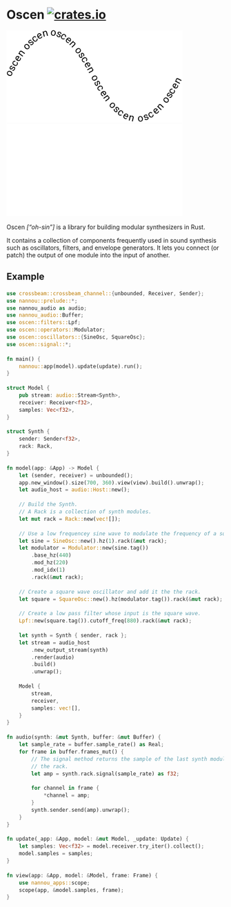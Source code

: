 # Oscen [![crates.io](https://img.shields.io/crates/v/oscen.svg)](https://crates.io/crates/oscen)

![logo](logo-dark.svg#gh-dark-mode-only)
![logo](logo-light.svg#gh-light-mode-only)

Oscen _[“oh-sin”]_ is a library for building modular synthesizers in Rust.

It contains a collection of components frequently used in sound synthesis
such as oscillators, filters, and envelope generators. It lets you
connect (or patch) the output of one module into the input of another.

## Example

```Rust
use crossbeam::crossbeam_channel::{unbounded, Receiver, Sender};
use nannou::prelude::*;
use nannou_audio as audio;
use nannou_audio::Buffer;
use oscen::filters::Lpf;
use oscen::operators::Modulator;
use oscen::oscillators::{SineOsc, SquareOsc};
use oscen::signal::*;

fn main() {
    nannou::app(model).update(update).run();
}

struct Model {
    pub stream: audio::Stream<Synth>,
    receiver: Receiver<f32>,
    samples: Vec<f32>,
}

struct Synth {
    sender: Sender<f32>,
    rack: Rack,
}

fn model(app: &App) -> Model {
    let (sender, receiver) = unbounded();
    app.new_window().size(700, 360).view(view).build().unwrap();
    let audio_host = audio::Host::new();

    // Build the Synth.
    // A Rack is a collection of synth modules.
    let mut rack = Rack::new(vec![]);

    // Use a low frequencey sine wave to modulate the frequency of a square wave.
    let sine = SineOsc::new().hz(1).rack(&mut rack);
    let modulator = Modulator::new(sine.tag())
        .base_hz(440)
        .mod_hz(220)
        .mod_idx(1)
        .rack(&mut rack);

    // Create a square wave oscillator and add it the the rack.
    let square = SquareOsc::new().hz(modulator.tag()).rack(&mut rack);

    // Create a low pass filter whose input is the square wave.
    Lpf::new(square.tag()).cutoff_freq(880).rack(&mut rack);

    let synth = Synth { sender, rack };
    let stream = audio_host
        .new_output_stream(synth)
        .render(audio)
        .build()
        .unwrap();

    Model {
        stream,
        receiver,
        samples: vec![],
    }
}

fn audio(synth: &mut Synth, buffer: &mut Buffer) {
    let sample_rate = buffer.sample_rate() as Real;
    for frame in buffer.frames_mut() {
        // The signal method returns the sample of the last synth module in
        // the rack.
        let amp = synth.rack.signal(sample_rate) as f32;

        for channel in frame {
            *channel = amp;
        }
        synth.sender.send(amp).unwrap();
    }
}

fn update(_app: &App, model: &mut Model, _update: Update) {
    let samples: Vec<f32> = model.receiver.try_iter().collect();
    model.samples = samples;
}

fn view(app: &App, model: &Model, frame: Frame) {
    use nannou_apps::scope;
    scope(app, &model.samples, frame);
}
```
